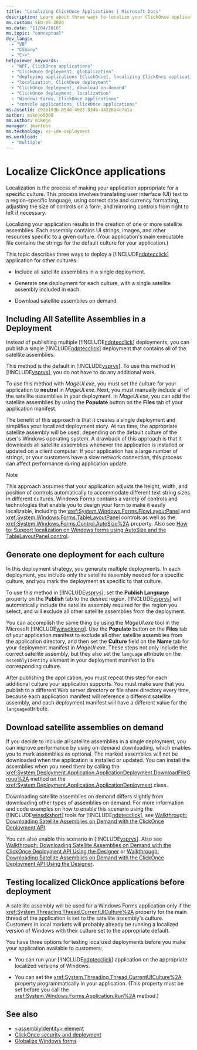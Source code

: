 ```yaml
---
title: "Localizing ClickOnce Applications | Microsoft Docs"
description: Learn about three ways to localize your ClickOnce application to a version appropriate for a specific culture.
ms.custom: SEO-VS-2020
ms.date: "11/04/2016"
ms.topic: "conceptual"
dev_langs:
  - "VB"
  - "CSharp"
  - "C++"
helpviewer_keywords:
  - "WPF, ClickOnce applications"
  - "ClickOnce deployment, globalization"
  - "deploying applications [ClickOnce], localizing ClickOnce applications"
  - "localization, ClickOnce deployment"
  - "ClickOnce deployment, download on-demand"
  - "ClickOnce deployment, localization"
  - "Windows Forms, ClickOnce applications"
  - "console applications, ClickOnce applications"
ms.assetid: c92b193b-054d-4923-834b-d4226a4c7a1a
author: mikejo5000
ms.author: mikejo
manager: jmartens
ms.technology: vs-ide-deployment
ms.workload:
  - "multiple"
---
```

# Localize ClickOnce applications
Localization is the process of making your application appropriate for a specific culture. This process involves translating user interface (UI) text to a region-specific language, using correct date and currency formatting, adjusting the size of controls on a form, and mirroring controls from right to left if necessary.

 Localizing your application results in the creation of one or more satellite assemblies. Each assembly contains UI strings, images, and other resources specific to a given culture. (Your application's main executable file contains the strings for the default culture for your application.)

 This topic describes three ways to deploy a [!INCLUDE[ndptecclick](../deployment/includes/ndptecclick_md.md)] application for other cultures:

- Include all satellite assemblies in a single deployment.

- Generate one deployment for each culture, with a single satellite assembly included in each.

- Download satellite assemblies on demand.

## Including All Satellite Assemblies in a Deployment
 Instead of publishing multiple [!INCLUDE[ndptecclick](../deployment/includes/ndptecclick_md.md)] deployments, you can publish a single [!INCLUDE[ndptecclick](../deployment/includes/ndptecclick_md.md)] deployment that contains all of the satellite assemblies.

 This method is the default in [!INCLUDE[vsprvs](../code-quality/includes/vsprvs_md.md)]. To use this method in [!INCLUDE[vsprvs](../code-quality/includes/vsprvs_md.md)], you do not have to do any additional work.

 To use this method with *MageUI.exe*, you must set the culture for your application to **neutral** in *MageUI.exe*. Next, you must manually include all of the satellite assemblies in your deployment. In *MageUI.exe*, you can add the satellite assemblies by using the **Populate** button on the **Files** tab of your application manifest.

 The benefit of this approach is that it creates a single deployment and simplifies your localized deployment story. At run time, the appropriate satellite assembly will be used, depending on the default culture of the user's Windows operating system. A drawback of this approach is that it downloads all satellite assemblies whenever the application is installed or updated on a client computer. If your application has a large number of strings, or your customers have a slow network connection, this process can affect performance during application update.

> [!NOTE]
> This approach assumes that your application adjusts the height, width, and position of controls automatically to accommodate different text string sizes in different cultures. Windows Forms contains a variety of controls and technologies that enable you to design your form to make it easily localizable, including the <xref:System.Windows.Forms.FlowLayoutPanel> and <xref:System.Windows.Forms.TableLayoutPanel> controls as well as the <xref:System.Windows.Forms.Control.AutoSize%2A> property.  Also see [How to: Support localization on Windows forms using AutoSize and the TableLayoutPanel control](/previous-versions/visualstudio/visual-studio-2010/1zkt8b33(v=vs.100)).

## Generate one deployment for each culture
 In this deployment strategy, you generate multiple deployments. In each deployment, you include only the satellite assembly needed for a specific culture, and you mark the deployment as specific to that culture.

 To use this method in [!INCLUDE[vsprvs](../code-quality/includes/vsprvs_md.md)], set the **Publish Language** property on the **Publish** tab to the desired region. [!INCLUDE[vsprvs](../code-quality/includes/vsprvs_md.md)] will automatically include the satellite assembly required for the region you select, and will exclude all other satellite assemblies from the deployment.

 You can accomplish the same thing by using the *MageUI.exe* tool in the Microsoft [!INCLUDE[winsdklong](../deployment/includes/winsdklong_md.md)]. Use the **Populate** button on the **Files** tab of your application manifest to exclude all other satellite assemblies from the application directory, and then set the **Culture** field on the **Name** tab for your deployment manifest in *MageUI.exe*. These steps not only include the correct satellite assembly, but they also set the `language` attribute on the `assemblyIdentity` element in your deployment manifest to the corresponding culture.

 After publishing the application, you must repeat this step for each additional culture your application supports. You must make sure that you publish to a different Web server directory or file share directory every time, because each application manifest will reference a different satellite assembly, and each deployment manifest will have a different value for the `language`attribute.

## Download satellite assemblies on demand
 If you decide to include all satellite assemblies in a single deployment, you can improve performance by using on-demand downloading, which enables you to mark assemblies as optional. The marked assemblies will not be downloaded when the application is installed or updated. You can install the assemblies when you need them by calling the <xref:System.Deployment.Application.ApplicationDeployment.DownloadFileGroup%2A> method on the <xref:System.Deployment.Application.ApplicationDeployment> class.

 Downloading satellite assemblies on demand differs slightly from downloading other types of assemblies on demand. For more information and code examples on how to enable this scenario using the [!INCLUDE[winsdkshort](../debugger/debug-interface-access/includes/winsdkshort_md.md)] tools for [!INCLUDE[ndptecclick](../deployment/includes/ndptecclick_md.md)], see [Walkthrough: Downloading Satellite Assemblies on Demand with the ClickOnce Deployment API](../deployment/walkthrough-downloading-satellite-assemblies-on-demand-with-the-clickonce-deployment-api.md).

 You can also enable this scenario in [!INCLUDE[vsprvs](../code-quality/includes/vsprvs_md.md)].  Also see [Walkthrough: Downloading Satellite Assemblies on Demand with the ClickOnce Deployment API Using the Designer](/previous-versions/visualstudio/visual-studio-2012/ms366788(v=vs.110)) or [Walkthrough: Downloading Satellite Assemblies on Demand with the ClickOnce Deployment API Using the Designer](/previous-versions/visualstudio/visual-studio-2013/ms366788(v=vs.120)).

## Testing localized ClickOnce applications before deployment
 A satellite assembly will be used for a Windows Forms application only if the <xref:System.Threading.Thread.CurrentUICulture%2A> property for the main thread of the application is set to the satellite assembly's culture. Customers in local markets will probably already be running a localized version of Windows with their culture set to the appropriate default.

 You have three options for testing localized deployments before you make your application available to customers:

- You can run your [!INCLUDE[ndptecclick](../deployment/includes/ndptecclick_md.md)] application on the appropriate localized versions of Windows.

- You can set the <xref:System.Threading.Thread.CurrentUICulture%2A> property programmatically in your application. (This property must be set before you call the <xref:System.Windows.Forms.Application.Run%2A> method.)

## See also
- [\<assemblyIdentity> element](../deployment/assemblyidentity-element-clickonce-deployment.md)
- [ClickOnce security and deployment](../deployment/clickonce-security-and-deployment.md)
- [Globalize Windows forms](/dotnet/framework/winforms/advanced/globalizing-windows-forms)